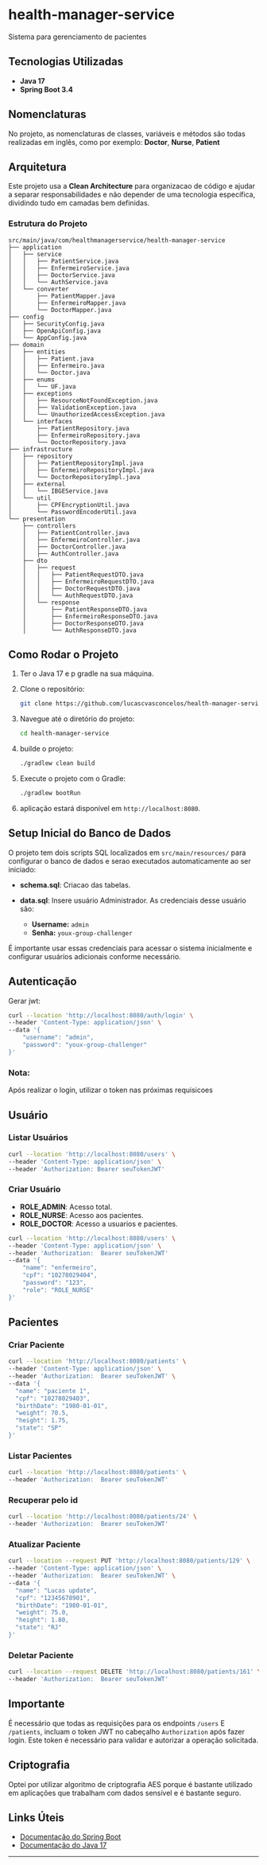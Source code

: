 # health-manager-service
Sistema para gerenciamento de pacientes 

## Tecnologias Utilizadas
- **Java 17** 
- **Spring Boot 3.4**

## Nomenclaturas
No projeto, as nomenclaturas de classes, variáveis e métodos são todas realizadas em inglês, 
como por exemplo: **Doctor**, **Nurse**, **Patient**

## Arquitetura
Este projeto usa a **Clean Architecture** para organizacao de código e ajudar a separar responsabilidades 
e não depender de uma tecnologia específica, dividindo tudo em camadas bem definidas.

### Estrutura do Projeto
```plaintext
src/main/java/com/healthmanagerservice/health-manager-service
├── application
│   ├── service
│   │   ├── PatientService.java
│   │   ├── EnfermeiroService.java
│   │   ├── DoctorService.java
│   │   └── AuthService.java
│   └── converter
│       ├── PatientMapper.java
│       ├── EnfermeiroMapper.java
│       └── DoctorMapper.java
├── config
│   ├── SecurityConfig.java
│   ├── OpenApiConfig.java
│   └── AppConfig.java
├── domain
│   ├── entities
│   │   ├── Patient.java
│   │   ├── Enfermeiro.java
│   │   └── Doctor.java
│   ├── enums
│   │   └── UF.java
│   ├── exceptions
│   │   ├── ResourceNotFoundException.java
│   │   ├── ValidationException.java
│   │   └── UnauthorizedAccessException.java
│   └── interfaces
│       ├── PatientRepository.java
│       ├── EnfermeiroRepository.java
│       └── DoctorRepository.java
├── infrastructure
│   ├── repository
│   │   ├── PatientRepositoryImpl.java
│   │   ├── EnfermeiroRepositoryImpl.java
│   │   └── DoctorRepositoryImpl.java
│   ├── external
│   │   └── IBGEService.java
│   └── util
│       ├── CPFEncryptionUtil.java
│       └── PasswordEncoderUtil.java
└── presentation 
    ├── controllers
    │   ├── PatientController.java
    │   ├── EnfermeiroController.java
    │   ├── DoctorController.java
    │   ├── AuthController.java
    ├── dto
    │   ├── request
    │   │   ├── PatientRequestDTO.java
    │   │   ├── EnfermeiroRequestDTO.java
    │   │   ├── DoctorRequestDTO.java
    │   │   └── AuthRequestDTO.java
    │   └── response
    │       ├── PatientResponseDTO.java
    │       ├── EnfermeiroResponseDTO.java
    │       ├── DoctorResponseDTO.java
    │       └── AuthResponseDTO.java
```

## Como Rodar o Projeto
1. Ter o Java 17 e p gradle na sua máquina.
2. Clone o repositório:

   ```bash
   git clone https://github.com/lucascvasconcelos/health-manager-service.git
   ```

3. Navegue até o diretório do projeto:

   ```bash
   cd health-manager-service
   ```

4. builde o projeto:

   ```bash
   ./gradlew clean build
   ```

5. Execute o projeto com o Gradle:

   ```bash
   ./gradlew bootRun
   ```

6. aplicação estará disponível em `http://localhost:8080`.

## Setup Inicial do Banco de Dados
O projeto tem dois scripts SQL localizados em `src/main/resources/` para configurar o banco de dados e serao executados automaticamente ao ser iniciado:

- **schema.sql**: Criacao das tabelas.

- **data.sql**: Insere usuário Administrador.
As credenciais desse usuário são:
     - **Username:** `admin`
     - **Senha:** `youx-group-challenger`

É importante usar essas credenciais para acessar o sistema inicialmente e configurar usuários adicionais conforme necessário.

## Autenticação
Gerar jwt:
```bash
curl --location 'http://localhost:8080/auth/login' \
--header 'Content-Type: application/json' \
--data '{
    "username": "admin",
    "password": "youx-group-challenger"
}'
```

### Nota:
Após realizar o login, utilizar o token nas próximas requisicoes

## Usuário

### Listar Usuários

```bash
curl --location 'http://localhost:8080/users' \
--header 'Content-Type: application/json' \
--header 'Authorization: Bearer seuTokenJWT'
```

### Criar Usuário

- **ROLE_ADMIN**: Acesso total.
- **ROLE_NURSE**: Acesso aos pacientes.
- **ROLE_DOCTOR**: Acesso a usuarios e pacientes.

```bash
curl --location 'http://localhost:8080/users' \
--header 'Content-Type: application/json' \
--header 'Authorization:  Bearer seuTokenJWT'
--data '{
    "name": "enfermeiro",
    "cpf": "10278029404",
    "password": "123",
    "role": "ROLE_NURSE"
}'
```

## Pacientes

### Criar Paciente
```bash
curl --location 'http://localhost:8080/patients' \
--header 'Content-Type: application/json' \
--header 'Authorization:  Bearer seuTokenJWT' \
--data '{
  "name": "paciente 1",
  "cpf": "10278029403",
  "birthDate": "1980-01-01",
  "weight": 70.5,
  "height": 1.75,
  "state": "SP"
}'
```

### Listar Pacientes
```bash
curl --location 'http://localhost:8080/patients' \
--header 'Authorization:  Bearer seuTokenJWT'
```

### Recuperar pelo id
```bash
curl --location 'http://localhost:8080/patients/24' \
--header 'Authorization:  Bearer seuTokenJWT'
```

### Atualizar Paciente
```bash
curl --location --request PUT 'http://localhost:8080/patients/129' \
--header 'Content-Type: application/json' \
--header 'Authorization:  Bearer seuTokenJWT' \
--data '{
  "name": "Lucas update",
  "cpf": "12345678901",
  "birthDate": "1980-01-01",
  "weight": 75.0,
  "height": 1.80,
  "state": "RJ"
}'
```

### Deletar Paciente

```bash
curl --location --request DELETE 'http://localhost:8080/patients/161' \
--header 'Authorization:  Bearer seuTokenJWT'
```

## Importante
É necessário que todas as requisições para os endpoints `/users` E `/patients`,  incluam o token JWT no cabeçalho `Authorization` após fazer login. Este token é necessário para validar e autorizar a operação solicitada.

## Criptografia
Optei por utilizar algoritmo de criptografia AES  porque é bastante utilizado  em aplicações que  trabalham com  dados sensível e é bastante seguro.

## Links Úteis

- [Documentação do Spring Boot](https://docs.spring.io/spring-boot/docs/current/reference/html/)
- [Documentação do Java 17](https://docs.oracle.com/en/java/javase/17/)
---

